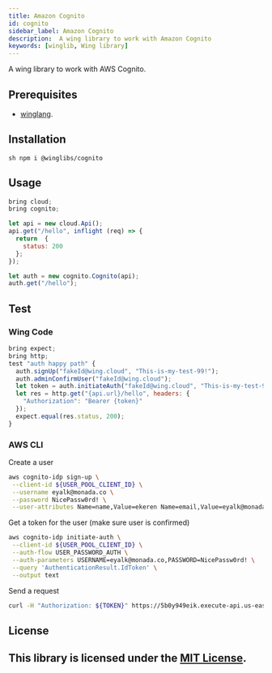 ```yaml
---
title: Amazon Cognito
id: cognito
sidebar_label: Amazon Cognito
description:  A wing library to work with Amazon Cognito
keywords: [winglib, Wing library]
---
```

A wing library to work with AWS Cognito.

## Prerequisites

* [winglang](https://winglang.io).

## Installation

`sh
npm i @winglibs/cognito
`

## Usage

```js
bring cloud;
bring cognito;

let api = new cloud.Api();
api.get("/hello", inflight (req) => {
  return  {
    status: 200
  };
});

let auth = new cognito.Cognito(api);
auth.get("/hello");
```

## Test

### Wing Code

```js
bring expect;
bring http;
test "auth happy path" {
  auth.signUp("fakeId@wing.cloud", "This-is-my-test-99!");
  auth.adminConfirmUser("fakeId@wing.cloud");
  let token = auth.initiateAuth("fakeId@wing.cloud", "This-is-my-test-99!");
  let res = http.get("{api.url}/hello", headers: {
    "Authorization": "Bearer {token}"
  });
  expect.equal(res.status, 200);
}
```

### AWS CLI

Create a user

```sh
aws cognito-idp sign-up \
 --client-id ${USER_POOL_CLIENT_ID} \
 --username eyalk@monada.co \
 --password NicePassw0rd! \
 --user-attributes Name=name,Value=ekeren Name=email,Value=eyalk@monada.co
```

Get a token for the user (make sure user is confirmed)

```sh
aws cognito-idp initiate-auth \
 --client-id ${USER_POOL_CLIENT_ID} \
 --auth-flow USER_PASSWORD_AUTH \
 --auth-parameters USERNAME=eyalk@monada.co,PASSWORD=NicePassw0rd! \
 --query 'AuthenticationResult.IdToken' \
 --output text
```

Send a request

```sh
curl -H "Authorization: ${TOKEN}" https://5b0y949eik.execute-api.us-east-1.amazonaws.com/prod/hello
```

## License

This library is licensed under the [MIT License](./LICENSE).
---

